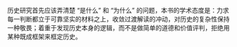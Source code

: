 
历史研究首先应该弄清楚 “是什么” 和 “为什么” 的问题，本书的学术态度是：力求每一判断都立于可靠坚实的材料之上，收敛过渡解读的冲动，对历史的复杂性保持一种敬畏；着重于发现历史本身的逻辑，而不是做简单的道德和价值评判，拒绝用某种既成框架来框定历史。